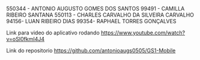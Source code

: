 550344 - ANTONIO AUGUSTO GOMES DOS SANTOS
99491 - CAMILLA RIBEIRO SANTANA
550113 - CHARLES CARVALHO DA SILVEIRA CARVALHO
94156- LUAN RIBEIRO DIAS
99354- RAPHAEL TORRES GONÇALVES

Link para video do aplicativo rodando
https://www.youtube.com/watch?v=oSI0fkmI4J4

Link do repositorio
https://github.com/antonioaugs0505/GS1-Mobile
